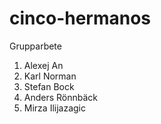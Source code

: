 # cinco-hermanos
Grupparbete
1. Alexej An
2. Karl Norman
3. Stefan Bock
4. Anders Rönnbäck
5. Mirza Ilijazagic
